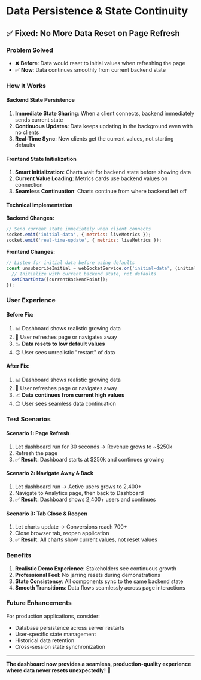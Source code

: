 # Data Persistence & State Continuity

## ✅ **Fixed: No More Data Reset on Page Refresh**

### **Problem Solved**
- ❌ **Before**: Data would reset to initial values when refreshing the page
- ✅ **Now**: Data continues smoothly from current backend state

### **How It Works**

#### **Backend State Persistence**
1. **Immediate State Sharing**: When a client connects, backend immediately sends current state
2. **Continuous Updates**: Data keeps updating in the background even with no clients
3. **Real-Time Sync**: New clients get the current values, not starting defaults

#### **Frontend State Initialization**
1. **Smart Initialization**: Charts wait for backend state before showing data
2. **Current Value Loading**: Metrics cards use backend values on connection
3. **Seamless Continuation**: Charts continue from where backend left off

#### **Technical Implementation**

**Backend Changes:**
```javascript
// Send current state immediately when client connects
socket.emit('initial-data', { metrics: liveMetrics });
socket.emit('real-time-update', { metrics: liveMetrics });
```

**Frontend Changes:**
```javascript
// Listen for initial data before using defaults
const unsubscribeInitial = webSocketService.on('initial-data', (initialData) => {
  // Initialize with current backend state, not defaults
  setChartData([currentBackendPoint]);
});
```

### **User Experience**

#### **Before Fix:**
1. 📊 Dashboard shows realistic growing data
2. 🔄 User refreshes page or navigates away
3. 📉 **Data resets to low default values**
4. 😞 User sees unrealistic "restart" of data

#### **After Fix:**
1. 📊 Dashboard shows realistic growing data
2. 🔄 User refreshes page or navigates away  
3. 📈 **Data continues from current high values**
4. 😊 User sees seamless data continuation

### **Test Scenarios**

#### **Scenario 1: Page Refresh**
1. Let dashboard run for 30 seconds → Revenue grows to ~$250k
2. Refresh the page
3. ✅ **Result**: Dashboard starts at $250k and continues growing

#### **Scenario 2: Navigate Away & Back**
1. Let dashboard run → Active users grows to 2,400+
2. Navigate to Analytics page, then back to Dashboard
3. ✅ **Result**: Dashboard shows 2,400+ users and continues

#### **Scenario 3: Tab Close & Reopen**
1. Let charts update → Conversions reach 700+
2. Close browser tab, reopen application
3. ✅ **Result**: All charts show current values, not reset values

### **Benefits**

1. **Realistic Demo Experience**: Stakeholders see continuous growth
2. **Professional Feel**: No jarring resets during demonstrations
3. **State Consistency**: All components sync to the same backend state
4. **Smooth Transitions**: Data flows seamlessly across page interactions

### **Future Enhancements**

For production applications, consider:
- Database persistence across server restarts
- User-specific state management
- Historical data retention
- Cross-session state synchronization

---

**The dashboard now provides a seamless, production-quality experience where data never resets unexpectedly!** 🚀 